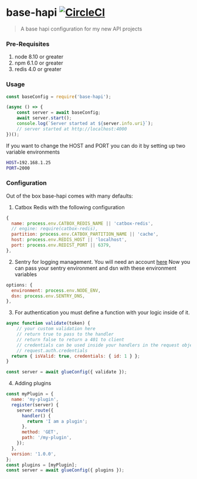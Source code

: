 # base-hapi [![CircleCI](https://circleci.com/gh/eperedo/base-hapi.svg?style=svg)](https://circleci.com/gh/eperedo/base-hapi)

> A base hapi configuration for my new API projects

### Pre-Requisites

1.  node 8.10 or greater
2.  npm 6.1.0 or greater
3.  redis 4.0 or greater

### Usage

```javascript
const baseConfig = require('base-hapi');

(async () => {
	const server = await baseConfig;
	await server.start();
	console.log(`Server started at ${server.info.uri}`);
	// server started at http://localhost:4000
})();
```

If you want to change the HOST and PORT you can do it by setting up two variable environments

```bash
HOST=192.168.1.25
PORT=2000
```

### Configuration

Out of the box base-hapi comes with many defaults:

1.  Catbox Redis with the following configuration

```javascript
{
  name: process.env.CATBOX_REDIS_NAME || 'catbox-redis',
  // engine: require(catbox-redis),
  partition: process.env.CATBOX_PARTITION_NAME || 'cache',
  host: process.env.REDIS_HOST || 'localhost',
  port: process.env.REDIST_PORT || 6379,
},
```

2.  Sentry for logging management. You will need an account [here](https://docs.sentry.io/quickstart/#)
    Now you can pass your sentry environment and dsn with these environment variables

```javascript
options: {
  environment: process.env.NODE_ENV,
  dsn: process.env.SENTRY_DNS,
},
```

3.  For authentication you must define a function with your logic inside of it.

```javascript
async function validate(token) {
	// your custom validation here
	// return true to pass to the handler
	// return false to return a 401 to client
	// credentials can be used inside your handlers in the request object
	// request.auth.credentials
  return { isValid: true, credentials: { id: 1 } };
}

const server = await glueConfig({ validate });
```

4.  Adding plugins

```javascript
const myPlugin = {
  name: 'my-plugin',
  register(server) {
    server.route({
      handler() {
        return 'I am a plugin';
      },
      method: 'GET',
      path: '/my-plugin',
    });
  },
  version: '1.0.0',
};
const plugins = [myPlugin];
const server = await glueConfig({ plugins });
```
